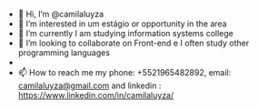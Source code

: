 - 👋 Hi, I’m @camilaluyza
- 👀 I’m interested in  um estágio or opportunity in the area
- 🌱 I’m currently  I am studying information systems college 
- 💞️ I’m looking to collaborate on Front-end e I often study other programming languages
- 
- 📫 How to reach me my phone: +5521965482892, email: camilaluyza@gmail.com and linkedin : https://www.linkedin.com/in/camilaluyza/

<!---
camilaluyza/camilaluyza is a ✨ special ✨ repository because its `README.md` (this file) appears on your GitHub profile.
You can click the Preview link to take a look at your changes.
--->
